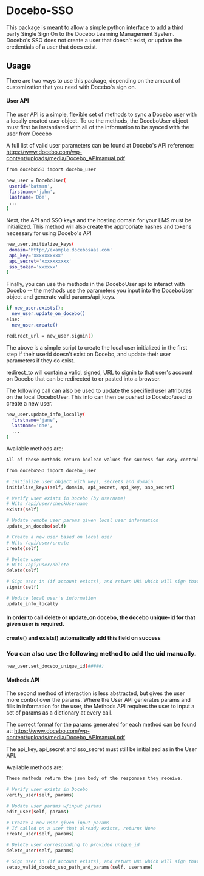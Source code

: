 # Docebo-SSO
This package is meant to allow a simple python interface to add a third party Single Sign On to the Docebo Learning Management System. Docebo's SSO does not create a user that doesn't exist, or update the credentials of a user that does exist.

## Usage

There are two ways to use this package, depending on the amount of customization that you need with Docebo's sign on.

#### User API

The user API is a simple, flexible set of methods to sync a Docebo user with a locally created user object.
To ue the methods, the DoceboUser object must first be instantiated with all of the information to be synced with the user from Docebo

A full list of valid user parameters can be found at Docebo's API reference: https://www.docebo.com/wp-content/uploads/media/Docebo_APImanual.pdf
```sh
from doceboSSO import docebo_user

new_user = DoceboUser(
 userid='batman',
 firstname='john',
 lastname='Doe',
 ...
)
```
Next, the API and SSO keys and the hosting domain for your LMS must be initialized. This method will also create the appropriate hashes and tokens necessary for using Docebo's API
```sh
new_user.initialize_keys(
 domain='http://example.docebosaas.com'
 api_key='xxxxxxxxxx'
 api_secret='xxxxxxxxxx'
 sso_token='xxxxxx'
)
```
Finally, you can use the methods in the DoceboUser api to interact with Docebo -- the methods use the parameters you input into the DoceboUser object and generate valid params/api_keys.
```sh
if new_user.exists():
  new_user.update_on_docebo()
else:
  new_user.create()

redirect_url = new_user.signin()
```
The above is a simple script to create the local user initialized in the first step if their userid doesn't exist on Docebo, and update their user parameters if they do exist. 

redirect_to will contain a valid, signed, URL to signin to that user's account on Docebo that can be redirected to or pasted into a browser.

The following call can also be used to update the specified user attributes on the local DoceboUser. This info can then be pushed to Docebo/used to create a new user.

```sh
new_user.update_info_locally(
  firstname='jane',
  lastname='dae',
  ...
)
```

Available methods are:
```sh
All of these methods return boolean values for success for easy control flow

from doceboSSO import docebo_user

# Initialize user object with keys, secrets and domain
initialize_keys(self, domain, api_secret, api_key, sso_secret)

# Verify user exists in Docebo (by username)
# Hits /api/user/checkUsername
exists(self)

# Update remote user params given local user information
update_on_docebo(self)

# Create a new user based on local user 
# Hits /api/user/create
create(self)

# Delete user
# Hits /api/user/delete
delete(self)

# Sign user in (if account exists), and return URL which will sign that user into their docebo account
signin(self)

# Update local user's information
update_info_locally
```


#### In order to call delete or update_on docebo, the docebo unique-id for that given user is required. 
#### create() and exists() automatically add this field on success
### You can also use the following method to add the uid manually.

```sh
new_user.set_docebo_unique_id(#####)
```

#### Methods API

The second method of interaction is less abstracted, but gives the user more control over the params.
Where the User API generates params and fills in information for the user, the Methods API requires the user to input a set of params as a dictionary at every call.

The correct format for the params generated for each method can be found at: https://www.docebo.com/wp-content/uploads/media/Docebo_APImanual.pdf

The api_key, api_secret and sso_secret must still be initialized as in the User API. 

Available methods are: 
```sh
These methods return the json body of the responses they receive.

# Verify user exists in Docebo
verify_user(self, params)

# Update user params w/input params
edit_user(self, params)

# Create a new user given input params
# If called on a user that already exists, returns None
create_user(self, params)

# Delete user corresponding to provided unique_id
delete_user(self, params)

# Sign user in (if account exists), and return URL which will sign that user into their docebo account
setup_valid_docebo_sso_path_and_params(self, username)
```



